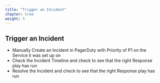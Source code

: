 ```yaml
---
title: "Trigger an Incident"
chapter: true
weight: 5
---
```


## Trigger an Incident

- Manually Create an Incident in PagerDuty with Priority of P1 on the Service it was set up on
- Check the Incident Timeline and check to see that the right Response play has run
- Resolve the Incident and check to see that the right Response play has run


